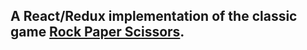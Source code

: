 ## A React/Redux implementation of the classic game [Rock Paper Scissors](https://en.wikipedia.org/wiki/Rock%E2%80%93paper%E2%80%93scissors).